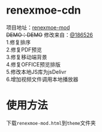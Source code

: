 # renexmoe-cdn  
项目地址：[renexmoe-mod](https://github.com/jssycszyj/renexmoe-cdn)  
~~DEMO：DEMO~~
修改来自：[@186526](https://github.com/186526/onemanager-theme-renexmoe)  
1.修复排序  
2.修复PDF预览  
3.修复移动端背景  
4.修复OFFICE预览排版  
5.修改本地JS库为jsDelivr  
6.增加视频文件调用本地播放器  
# 使用方法  
下载`renexmoe-mod.html`到`theme`文件夹  
